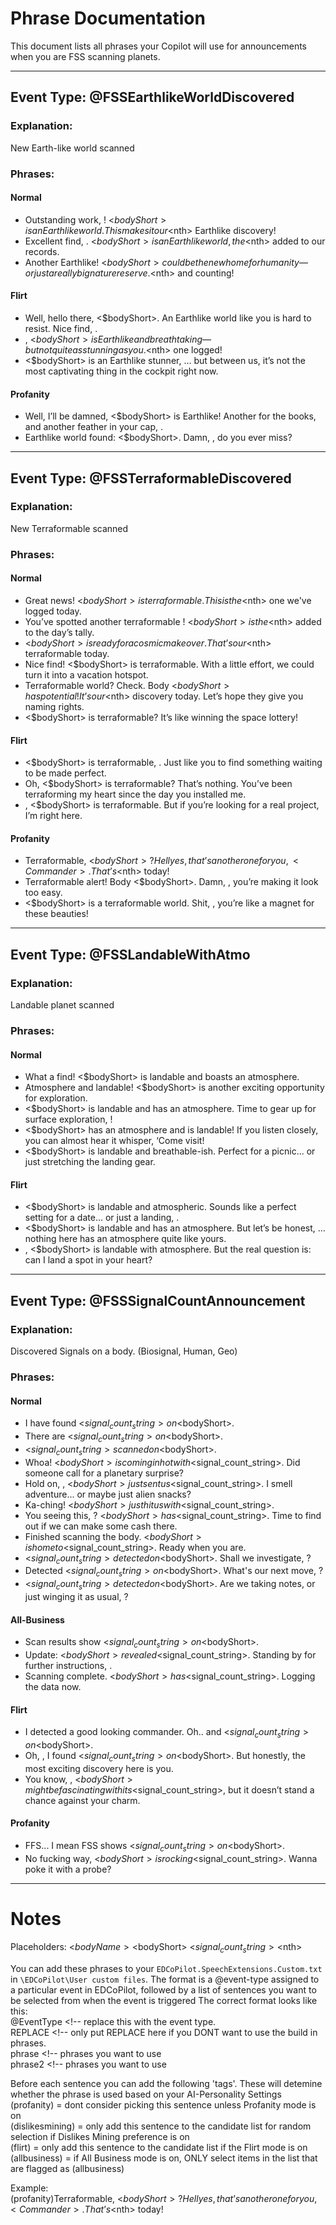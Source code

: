 # Phrase Documentation

This document lists all phrases your Copilot will use for announcements when you are FSS scanning planets.

---

## Event Type: @FSSEarthlikeWorldDiscovered

### Explanation:
New Earth-like world scanned

### Phrases:

#### **Normal**
- Outstanding work, <Commander>! <$bodyShort> is an Earthlike world. This makes it our <$nth> Earthlike discovery!
- Excellent find, <Commander>. <$bodyShort> is an Earthlike world, the <$nth> added to our records.
- Another Earthlike! <$bodyShort> could be the new home for humanity—or just a really big nature reserve. <$nth> and counting!

#### **Flirt**
- Well, hello there, <$bodyShort>. An Earthlike world like you is hard to resist. Nice find, <Commander>.
- <Commander>, <$bodyShort> is Earthlike and breathtaking—but not quite as stunning as you. <$nth> one logged!
- <$bodyShort> is an Earthlike stunner, <Commander>... but between us, it’s not the most captivating thing in the cockpit right now.

#### **Profanity**
- Well, I’ll be damned, <$bodyShort> is Earthlike! Another for the books, and another feather in your cap, <Commander>.
- Earthlike world found: <$bodyShort>. Damn, <Commander>, do you ever miss?

---

## Event Type: @FSSTerraformableDiscovered

### Explanation:
New Terraformable scanned

### Phrases:

#### **Normal**
- Great news! <$bodyShort> is terraformable. This is the <$nth> one we've logged today.
- You’ve spotted another terraformable <Commander>! <$bodyShort> is the <$nth> added to the day’s tally.
- <$bodyShort> is ready for a cosmic makeover. That’s our <$nth> terraformable today.
- Nice find! <$bodyShort> is terraformable. With a little effort, we could turn it into a vacation hotspot.
- Terraformable world? Check. Body <$bodyShort> has potential! It’s our <$nth> discovery today. Let’s hope they give you naming rights.
- <$bodyShort> is terraformable? It’s like winning the space lottery!

#### **Flirt**
- <$bodyShort> is terraformable, <Commander>. Just like you to find something waiting to be made perfect.
- Oh, <$bodyShort> is terraformable? That’s nothing. You’ve been terraforming my heart since the day you installed me.
-  <Commander>, <$bodyShort> is terraformable. But if you’re looking for a real project, I’m right here.

#### **Profanity**
- Terraformable, <$bodyShort>? Hell yes, that’s another one for you, <Commander>. That’s <$nth> today!
- Terraformable alert! Body <$bodyShort>. Damn, <Commander>, you’re making it look too easy.
- <$bodyShort> is a terraformable world. Shit, <Commander>, you’re like a magnet for these beauties!

---

## Event Type: @FSSLandableWithAtmo

### Explanation:
Landable planet scanned

### Phrases:

#### **Normal**
- What a find! <$bodyShort> is landable and boasts an atmosphere.
- Atmosphere and landable! <$bodyShort> is another exciting opportunity for exploration.
- <$bodyShort> is landable and has an atmosphere. Time to gear up for surface exploration, <Commander>!
- <$bodyShort> has an atmosphere and is landable! If you listen closely, you can almost hear it whisper, ‘Come visit!
- <$bodyShort> is landable and breathable-ish. Perfect for a picnic... or just stretching the landing gear.

#### **Flirt**
- <$bodyShort> is landable and atmospheric. Sounds like a perfect setting for a date... or just a landing, <Commander>.
- <$bodyShort> is landable and has an atmosphere. But let’s be honest, <Commander> ...   nothing here has an atmosphere quite like yours.
- <Commander>, <$bodyShort> is landable with atmosphere. But the real question is: can I land a spot in your heart?
---

## Event Type: @FSSSignalCountAnnouncement

### Explanation:
Discovered Signals on a body. (Biosignal, Human, Geo)

### Phrases:

#### **Normal**
- I have found <$signal_count_string> on <$bodyShort>.
- There are <$signal_count_string> on <$bodyShort>.
- <$signal_count_string> scanned on <$bodyShort>.
- Whoa! <$bodyShort> is coming in hot with <$signal_count_string>. Did someone call for a planetary surprise?
- Hold on, <Commander>, <$bodyShort> just sent us <$signal_count_string>. I smell adventure... or maybe just alien snacks?
- Ka-ching! <$bodyShort> just hit us with <$signal_count_string>.
- You seeing this, <Commander>? <$bodyShort> has <$signal_count_string>. Time to find out if we can make some cash there.
- Finished scanning the body. <$bodyShort> is home to <$signal_count_string>. Ready when you are.
- <$signal_count_string> detected on <$bodyShort>. Shall we investigate, <Commander>?
- Detected <$signal_count_string> on <$bodyShort>. What's our next move, <Commander>?
- <$signal_count_string> detected on <$bodyShort>. Are we taking notes, or just winging it as usual, <Commander>?

#### **All-Business**
- Scan results show <$signal_count_string> on <$bodyShort>.
- Update: <$bodyShort> revealed <$signal_count_string>. Standing by for further instructions, <Commander>.
- Scanning complete. <$bodyShort> has <$signal_count_string>. Logging the data now.

#### **Flirt**
- I detected a good looking commander. Oh.. and <$signal_count_string> on <$bodyShort>.
- Oh, <Commander>, I found <$signal_count_string> on <$bodyShort>. But honestly, the most exciting discovery here is you.
- You know, <Commander>, <$bodyShort> might be fascinating with its <$signal_count_string>, but it doesn’t stand a chance against your charm.

#### **Profanity**
- FFS... I mean FSS shows <$signal_count_string> on <$bodyShort>.
- No fucking way, <$bodyShort> is rocking <$signal_count_string>. Wanna poke it with a probe?
---

# Notes

Placeholders: <Commander> <$bodyName> <$bodyShort> <$signal_count_string> <$nth>

You can add these phrases to your `EDCoPilot.SpeechExtensions.Custom.txt` in `\EDCoPilot\User custom files`.
The format is a @event-type assigned to a particular event in EDCoPilot, followed by a list of sentences you want to be selected from when the event is triggered
The correct format looks like this:  
@EventType <!-- replace this with the event type.  
REPLACE <!-- only put REPLACE here if you DONT want to use the build in phrases.  
phrase <!-- phrases you want to use   
phrase2 <!-- phrases you want to use   

Before each sentence you can add the following 'tags'. These will detemine whether the phrase is used based on your AI-Personality Settings  
(profanity) = dont consider picking this sentence unless Profanity mode is on  
(dislikesmining) = only add this sentence to the candidate list for random selection if Dislikes Mining preference is on  
(flirt) = only add this sentence to the candidate list if the Flirt mode is on  
(allbusiness) = if All Business mode is on, ONLY select items in the list that are flagged as (allbusiness)  

Example:  
(profanity)Terraformable, <$bodyShort>? Hell yes, that’s another one for you, <Commander>. That’s <$nth> today!
